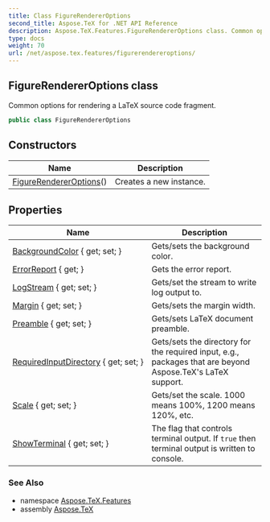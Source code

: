 ```yaml
---
title: Class FigureRendererOptions
second_title: Aspose.TeX for .NET API Reference
description: Aspose.TeX.Features.FigureRendererOptions class. Common options for rendering a LaTeX source code fragment
type: docs
weight: 70
url: /net/aspose.tex.features/figurerendereroptions/
---
```

## FigureRendererOptions class

Common options for rendering a LaTeX source code fragment.

```csharp
public class FigureRendererOptions
```

## Constructors

| Name | Description |
| --- | --- |
| [FigureRendererOptions](figurerendereroptions/)() | Creates a new instance. |

## Properties

| Name | Description |
| --- | --- |
| [BackgroundColor](../../aspose.tex.features/figurerendereroptions/backgroundcolor/) { get; set; } | Gets/sets the background color. |
| [ErrorReport](../../aspose.tex.features/figurerendereroptions/errorreport/) { get; } | Gets the error report. |
| [LogStream](../../aspose.tex.features/figurerendereroptions/logstream/) { get; set; } | Gets/set the stream to write log output to. |
| [Margin](../../aspose.tex.features/figurerendereroptions/margin/) { get; set; } | Gets/sets the margin width. |
| [Preamble](../../aspose.tex.features/figurerendereroptions/preamble/) { get; set; } | Gets/sets LaTeX document preamble. |
| [RequiredInputDirectory](../../aspose.tex.features/figurerendereroptions/requiredinputdirectory/) { get; set; } | Gets/sets the directory for the required input, e.g., packages that are beyond Aspose.TeX's LaTeX support. |
| [Scale](../../aspose.tex.features/figurerendereroptions/scale/) { get; set; } | Gets/set the scale. 1000 means 100%, 1200 means 120%, etc. |
| [ShowTerminal](../../aspose.tex.features/figurerendereroptions/showterminal/) { get; set; } | The flag that controls terminal output. If `true` then terminal output is written to console. |

### See Also

* namespace [Aspose.TeX.Features](../../aspose.tex.features/)
* assembly [Aspose.TeX](../../)


